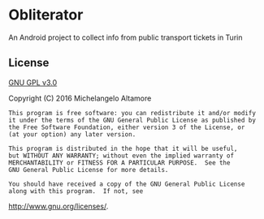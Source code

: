 Obliterator
===========

An Android project to collect info from public transport tickets in Turin

License
-------

[GNU GPL v3.0](LICENSE)

Copyright (C) 2016 Michelangelo Altamore

    This program is free software: you can redistribute it and/or modify
    it under the terms of the GNU General Public License as published by
    the Free Software Foundation, either version 3 of the License, or
    (at your option) any later version.

    This program is distributed in the hope that it will be useful,
    but WITHOUT ANY WARRANTY; without even the implied warranty of
    MERCHANTABILITY or FITNESS FOR A PARTICULAR PURPOSE.  See the
    GNU General Public License for more details.

    You should have received a copy of the GNU General Public License
    along with this program.  If not, see
<http://www.gnu.org/licenses/>.

